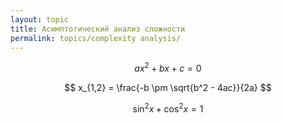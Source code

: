 ```yaml
---
layout: topic
title: Асимптотический анализ сложности
permalink: topics/complexity analysis/
---
```


$$ ax^2 + bx + c = 0 $$

$$ x_{1,2} = \frac{-b \pm \sqrt{b^2 - 4ac}}{2a} $$

$$ \sin^2 x + \cos^2 x = 1 $$
